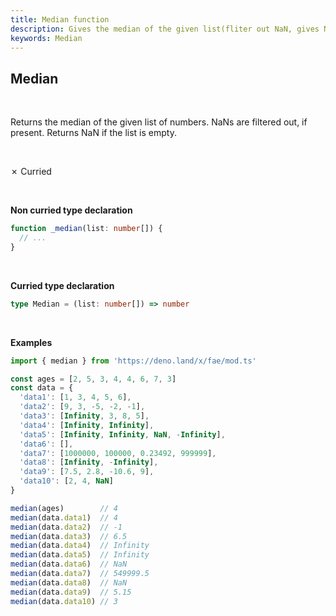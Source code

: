 ```yaml
---
title: Median function
description: Gives the median of the given list(fliter out NaN, gives Nan is list is empty)
keywords: Median
---
```


## Median
<br>

Returns the median of the given list of numbers. NaNs are filtered out, if present. Returns NaN if the list is empty.

<br>

&cross; Curried

<br>
<!---
&#10539; Not curred
-->

**Non curried type declaration**
```typescript
function _median(list: number[]) {
  // ...
}
```
<br>

**Curried type declaration**

```typescript
type Median = (list: number[]) => number
```
<br>

**Examples**
```typescript
import { median } from 'https://deno.land/x/fae/mod.ts'

const ages = [2, 5, 3, 4, 4, 6, 7, 3]
const data = {
  'data1': [1, 3, 4, 5, 6],
  'data2': [9, 3, -5, -2, -1],
  'data3': [Infinity, 3, 8, 5],
  'data4': [Infinity, Infinity],
  'data5': [Infinity, Infinity, NaN, -Infinity],
  'data6': [],
  'data7': [1000000, 100000, 0.23492, 999999],
  'data8': [Infinity, -Infinity],
  'data9': [7.5, 2.8, -10.6, 9],
  'data10': [2, 4, NaN] 
}

median(ages)	    // 4
median(data.data1)	// 4
median(data.data2)	// -1
median(data.data3)	// 6.5
median(data.data4)	// Infinity
median(data.data5)	// Infinity
median(data.data6)	// NaN
median(data.data7)	// 549999.5
median(data.data8)	// NaN
median(data.data9)	// 5.15
median(data.data10)	// 3
```

